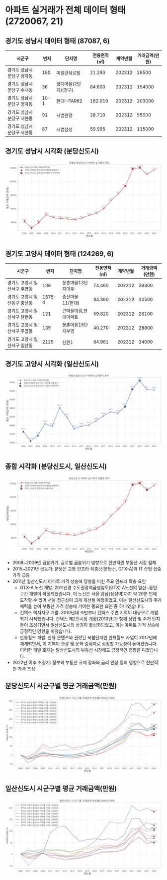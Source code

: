 # 아파트 실거래가 전체 데이터 형태 (2720067, 21)

## 경기도 성남시 데이터 형태 (87087, 6)

| 시군구                      | 번지 | 단지명                | 전용면적(㎡) | 계약년월 | 거래금액(만원) |
| --------------------------- | ---- | --------------------- | ------------ | -------- | -------------- |
| 경기도 성남시 분당구 정자동 | 180  | 미켈란쉐르빌          | 21.290       | 202312   | 29500          |
| 경기도 성남시 분당구 수내동 | 36   | 양지마을(2단지)(청구) | 84.600       | 202312   | 154000         |
| 경기도 성남시 분당구 정자동 | 10-1 | 현대I-PARK2           | 162.010      | 202312   | 203000         |
| 경기도 성남시 분당구 서현동 | 91   | 시범한양              | 28.710       | 202312   | 55000          |
| 경기도 성남시 분당구 서현동 | 87   | 시범삼성              | 59.995       | 202312   | 115000         |

## 경기도 성남시 시각화 (분당신도시)

![alt text](image.png)

## 경기도 고양시 데이터 형태 (124269, 6)

| 시군구                        | 번지   | 단지명                | 전용면적(㎡) | 계약년월 | 거래금액(만원) |
| ----------------------------- | ------ | --------------------- | ------------ | -------- | -------------- |
| 경기도 고양시 일산서구 주엽동 | 136    | 문촌마을13단지대우    | 74.460       | 202312   | 39300          |
| 경기도 고양시 일산동구 중산동 | 1575-4 | 중산마을11(현대)      | 84.360       | 202312   | 30500          |
| 경기도 고양시 일산서구 탄현동 | 121    | 큰마을대림,현대아파트 | 59.820       | 202312   | 26100          |
| 경기도 고양시 일산서구 주엽동 | 135    | 문촌마을15단지부영    | 40.270       | 202312   | 28800          |
| 경기도 고양시 일산서구 일산동 | 2125   | 신원1                 | 84.961       | 202312   | 34000          |

## 경기도 고양시 시각화 (일산신도시)

![alt text](image-1.png)

## 종합 시각화 (분당신도시, 일산신도시)

![alt text](image-2.png)

* 2008~2009년 금융위기: 글로벌 금융위기 영향으로 전반적인 부동산 시장 침체
* 2015~2021년 급등기: 분당은 교통 인프라 확충(신분당선, GTX-A)과 IT 산업 집중 가격 급등
* 2011년 일산신도시 아파트 가격 상승에 영향을 미친 주요 인프라 확충 요인
  * GTX-A 노선 개발: 2011년경 수도권광역급행철도(GTX) A노선의 일산~동탄 구간 개발이 확정되었습니다. 이 노선은 서울 강남(삼성역)까지 약 20분 만에 도착할 수 있어 서울 접근성이 크게 개선될 예정이었고, 이는 일산신도시의 주거 매력을 높여 부동산 가격 상승에 기여한 중요한 요인 중 하나였습니다.
  * 킨텍스 택지지구 개발: 2010년대 초반부터 킨텍스 주변 지역이 대규모로 개발되기 시작했습니다. 킨텍스 제2전시장 개장(2010년)과 함께 상업 및 주거 단지들이 조성되면서 일산신도시의 상권이 활성화되었고, 이는 아파트 가격 상승에 긍정적인 영향을 미쳤습니다.
  * 한류월드 개발: 한류 콘텐츠와 관련된 복합단지인 한류월드 사업이 2012년에 재개되면서, 이 지역이 관광 및 문화 중심지로 성장할 가능성이 높아졌습니다. 이러한 개발 호재는 일산신도시의 부동산 시장에도 긍정적인 영향을 미쳤습니다.
* 2022년 이후 조정기: 정부의 부동산 규제 강화와 금리 인상 등의 영향으로 전반적인 가격 조정


## 분당신도시 시군구별 평균 거래금액(만원)

![alt text](image-3.png)

## 일산신도시 시군구별 평균 거래금액(만원)

![alt text](image-4.png)
